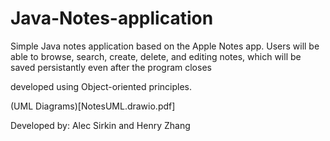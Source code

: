 # Java-Notes-application
Simple Java notes application based on the Apple Notes app.
Users will be able to browse, search, create, delete, and editing notes, which will be saved persistantly even after the program closes

developed using Object-oriented principles.

(UML Diagrams)[NotesUML.drawio.pdf]

Developed by: Alec Sirkin and Henry Zhang
